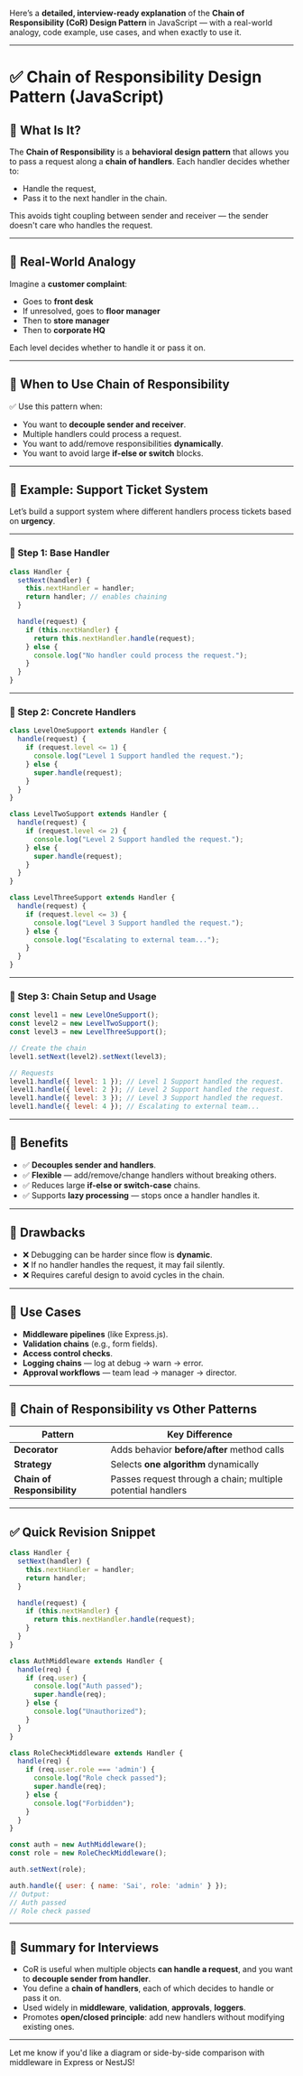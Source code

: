 Here’s a **detailed, interview-ready explanation** of the **Chain of Responsibility (CoR) Design Pattern** in JavaScript — with a real-world analogy, code example, use cases, and when exactly to use it.

---

# ✅ Chain of Responsibility Design Pattern (JavaScript)

## 🔹 What Is It?

The **Chain of Responsibility** is a **behavioral design pattern** that allows you to pass a request along a **chain of handlers**. Each handler decides whether to:

* Handle the request,
* Pass it to the next handler in the chain.

This avoids tight coupling between sender and receiver — the sender doesn't care who handles the request.

---

## 🔹 Real-World Analogy

Imagine a **customer complaint**:

* Goes to **front desk**
* If unresolved, goes to **floor manager**
* Then to **store manager**
* Then to **corporate HQ**

Each level decides whether to handle it or pass it on.

---

## 🔹 When to Use Chain of Responsibility

✅ Use this pattern when:

* You want to **decouple sender and receiver**.
* Multiple handlers could process a request.
* You want to add/remove responsibilities **dynamically**.
* You want to avoid large **if-else or switch** blocks.

---

## 🔹 Example: Support Ticket System

Let’s build a support system where different handlers process tickets based on **urgency**.

---

### 🔸 Step 1: Base Handler

```js
class Handler {
  setNext(handler) {
    this.nextHandler = handler;
    return handler; // enables chaining
  }

  handle(request) {
    if (this.nextHandler) {
      return this.nextHandler.handle(request);
    } else {
      console.log("No handler could process the request.");
    }
  }
}
```

---

### 🔸 Step 2: Concrete Handlers

```js
class LevelOneSupport extends Handler {
  handle(request) {
    if (request.level <= 1) {
      console.log("Level 1 Support handled the request.");
    } else {
      super.handle(request);
    }
  }
}

class LevelTwoSupport extends Handler {
  handle(request) {
    if (request.level <= 2) {
      console.log("Level 2 Support handled the request.");
    } else {
      super.handle(request);
    }
  }
}

class LevelThreeSupport extends Handler {
  handle(request) {
    if (request.level <= 3) {
      console.log("Level 3 Support handled the request.");
    } else {
      console.log("Escalating to external team...");
    }
  }
}
```

---

### 🔸 Step 3: Chain Setup and Usage

```js
const level1 = new LevelOneSupport();
const level2 = new LevelTwoSupport();
const level3 = new LevelThreeSupport();

// Create the chain
level1.setNext(level2).setNext(level3);

// Requests
level1.handle({ level: 1 }); // Level 1 Support handled the request.
level1.handle({ level: 2 }); // Level 2 Support handled the request.
level1.handle({ level: 3 }); // Level 3 Support handled the request.
level1.handle({ level: 4 }); // Escalating to external team...
```

---

## 🔹 Benefits

* ✅ **Decouples sender and handlers**.
* ✅ **Flexible** — add/remove/change handlers without breaking others.
* ✅ Reduces large **if-else or switch-case** chains.
* ✅ Supports **lazy processing** — stops once a handler handles it.

---

## 🔹 Drawbacks

* ❌ Debugging can be harder since flow is **dynamic**.
* ❌ If no handler handles the request, it may fail silently.
* ❌ Requires careful design to avoid cycles in the chain.

---

## 🔹 Use Cases

* **Middleware pipelines** (like Express.js).
* **Validation chains** (e.g., form fields).
* **Access control checks**.
* **Logging chains** — log at debug → warn → error.
* **Approval workflows** — team lead → manager → director.

---

## 🔹 Chain of Responsibility vs Other Patterns

| Pattern                     | Key Difference                                              |
| --------------------------- | ----------------------------------------------------------- |
| **Decorator**               | Adds behavior **before/after** method calls                 |
| **Strategy**                | Selects **one algorithm** dynamically                       |
| **Chain of Responsibility** | Passes request through a chain; multiple potential handlers |

---

## ✅ Quick Revision Snippet

```js
class Handler {
  setNext(handler) {
    this.nextHandler = handler;
    return handler;
  }

  handle(request) {
    if (this.nextHandler) {
      return this.nextHandler.handle(request);
    }
  }
}

class AuthMiddleware extends Handler {
  handle(req) {
    if (req.user) {
      console.log("Auth passed");
      super.handle(req);
    } else {
      console.log("Unauthorized");
    }
  }
}

class RoleCheckMiddleware extends Handler {
  handle(req) {
    if (req.user.role === 'admin') {
      console.log("Role check passed");
      super.handle(req);
    } else {
      console.log("Forbidden");
    }
  }
}

const auth = new AuthMiddleware();
const role = new RoleCheckMiddleware();

auth.setNext(role);

auth.handle({ user: { name: 'Sai', role: 'admin' } });
// Output:
// Auth passed
// Role check passed
```

---

## 🧠 Summary for Interviews

* CoR is useful when multiple objects **can handle a request**, and you want to **decouple sender from handler**.
* You define a **chain of handlers**, each of which decides to handle or pass it on.
* Used widely in **middleware**, **validation**, **approvals**, **loggers**.
* Promotes **open/closed principle**: add new handlers without modifying existing ones.

---

Let me know if you'd like a diagram or side-by-side comparison with middleware in Express or NestJS!
